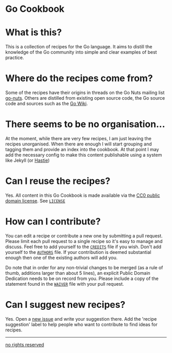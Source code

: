 # Go Cookbook

# What is this?

This is a collection of recipes for the Go language. It aims to distill the knowledge of the Go community into simple and clear examples of best practice.

# Where do the recipes come from?

Some of the recipes have their origins in threads on the Go Nuts mailing list [go-nuts](https://groups.google.com/forum/#!forum/golang-nuts). Others are distilled from existing open source code, the Go source code and sources such as the [Go Wiki](http://code.google.com/p/go-wiki/).

# There seems to be no organisation...

At the moment, while there are very few recipes, I am just leaving the recipes unorganised. When there are enough I will start grouping and tagging them and provide an index into the cookbook. At that point I may add the necessary config to make this content publishable using a system like Jekyll (or [Hastie](https://github.com/mkaz/hastie))


# Can I reuse the recipes?

Yes. All content in this Go Cookbook is made available via the [CC0 public domain license](http://creativecommons.org/publicdomain/zero/1.0/). See [`LICENSE`](LICENSE)


# How can I contribute?

You can edit a recipe or contribute a new one by submitting a pull request. Please limit each pull request to a single recipe so it's easy to manage and discuss. Feel free to add yourself to the [`CREDITS`](CREDITS) file if you wish. Don't add yourself to the [`AUTHORS`](AUTHORS) file. If your contribution is deemed substantial enough then one of the existing authors will add you.

Do note that in order for any non-trivial changes to be merged (as a rule of thumb, additions larger than about 5 lines), an explicit Public Domain Dedication needs to be on record from you. Please include a copy of the statement found in the [`WAIVER`](WAIVER) file with your pull request.

# Can I suggest new recipes?

Yes. Open a [new issue](https://github.com/iand/gocookbook/issues/new) and write your suggestion there. Add the 'recipe suggestion' label to help people who want to contribute to find ideas for recipes.

----
[no rights reserved](http://creativecommons.org/publicdomain/zero/1.0/)

